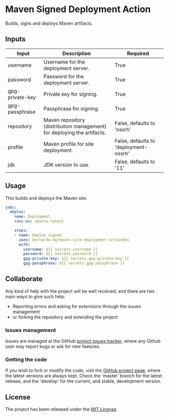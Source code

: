 # Maven Signed Deployment Action

Builds, signs and deploys Maven artifacts.

## Inputs

| Input           | Description                                                             | Required                              |
|-----------------|-------------------------------------------------------------------------|---------------------------------------|
| username        | Username for the deployment server.                                     | True                                  |
| password        | Password for the deployment server.                                     | True                                  |
| gpg-private-key | Private key for signing.                                                | True                                  |
| gpg-passphrase  | Passphrase for signing.                                                 | True                                  |
| repository      | Maven repository (distribution management) for deploying the artifacts. | False, defaults to 'ossrh'            |
| profile         | Maven profile for site deployment.                                      | False, defaults to 'deployment-ossrh' |
| jdk             | JDK version to use.                                                     | False, defaults to '11'               |

## Usage

This builds and deploys the Maven site.

```yaml
jobs:
  deploy:
    name: Deployment
    runs-on: ubuntu-latest

    steps:
    - name: Deploy signed
      uses: bernardo-mg/maven-site-deployment-action@v1
      with:
        username: ${{ secrets.username }}
        password: ${{ secrets.password }}
        gpg-private-key: ${{ secrets.gpg-private-key }}
        gpg-passphrase: ${{ secrets.gpg-passphrase }}
```

## Collaborate

Any kind of help with the project will be well received, and there are two main ways to give such help:

- Reporting errors and asking for extensions through the issues management
- or forking the repository and extending the project

### Issues management

Issues are managed at the GitHub [project issues tracker][issues], where any Github user may report bugs or ask for new features.

### Getting the code

If you wish to fork or modify the code, visit the [GitHub project page][scm], where the latest versions are always kept. Check the 'master' branch for the latest release, and the 'develop' for the current, and stable, development version.

## License
The project has been released under the [MIT License][license].

[issues]: https://github.com/Bernardo-MG/maven-site-deployment-action/issues
[license]: https://www.opensource.org/licenses/mit-license.php
[scm]: https://github.com/Bernardo-MG/maven-site-deployment-action
